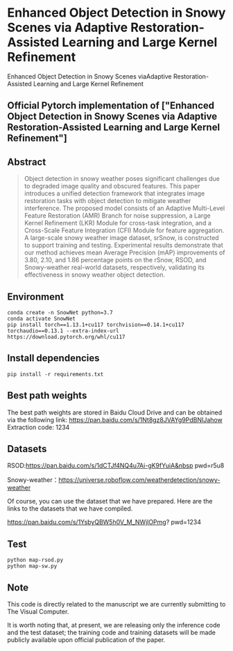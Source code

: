 
# Enhanced Object Detection in Snowy Scenes via Adaptive Restoration-Assisted Learning and Large Kernel Refinement
Enhanced Object Detection in Snowy Scenes viaAdaptive Restoration-Assisted Learning and Large Kernel Refinement

## Official Pytorch implementation of ["Enhanced Object Detection in Snowy Scenes via Adaptive Restoration-Assisted Learning and Large Kernel Refinement"]

## Abstract
> Object detection in snowy weather poses significant challenges due to degraded image quality and obscured features. This paper introduces a unified detection framework that integrates image restoration tasks with object detection to mitigate weather interference. The proposed model consists of an Adaptive Multi-Level Feature Restoration (AMR) Branch for noise suppression, a Large Kernel Refinement (LKR) Module for cross-task integration, and a Cross-Scale Feature Integration (CFI) Module for feature aggregation. A large-scale snowy weather image dataset, srSnow, is constructed to support training and testing. Experimental results demonstrate that our method achieves mean Average Precision (mAP) improvements of 3.80, 2.10, and 1.86 percentage points on the rSnow, RSOD, and Snowy-weather real-world datasets, respectively, validating its effectiveness in snowy weather object detection.
## Environment
```
conda create -n SnowNet python=3.7
conda activate SnowNet
pip install torch==1.13.1+cu117 torchvision==0.14.1+cu117 torchaudio==0.13.1 --extra-index-url https://download.pytorch.org/whl/cu117
```

## Install dependencies
```
pip install -r requirements.txt
```

## Best path weights
The best path weights are stored in Baidu Cloud Drive and can be obtained via the following link: https://pan.baidu.com/s/1Nt8gz8JVAYg9PdBNIJahow
Extraction code: 1234

## Datasets
RSOD:https://pan.baidu.com/s/1dCTJf4NQ4u7Ai-gK9fYuiA&nbsp
pwd=r5u8


Snowy-weather：https://universe.roboflow.com/weatherdetection/snowy-weather

Of course, you can use the dataset that we have prepared.
Here are the links to the datasets that we have compiled.

https://pan.baidu.com/s/1YsbyQBW5h0V_M_NWjlOPmg?
pwd=1234

## Test

```
python map-rsod.py
python map-sw.py
```
## Note
This code is directly related to the manuscript we are currently submitting to The Visual Computer.

It is worth noting that, at present, we are releasing only the inference code and the test dataset; the training code and training datasets will be made publicly available upon official publication of the paper. 

